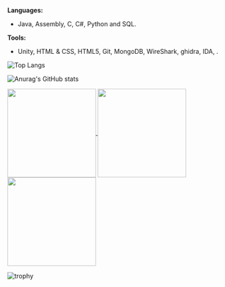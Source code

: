 **Languages:**
 - Java, Assembly, C, C#, Python and SQL.

**Tools:**
 - Unity, HTML & CSS, HTML5, Git, MongoDB, WireShark, ghidra, IDA, .
</details>

![Top Langs](https://github-readme-stats.vercel.app/api/top-langs/?username=luppole&size_weight=0.15&count_weight=0.45&hide=shaderlab,hlsl,cpp,gap&langs_count=8)

![Anurag's GitHub stats](https://github-readme-stats.vercel.app/api?username=luppole&show_icons=true)

<a href="https://github.com/anuraghazra/github-readme-stats">
  <img height=200 align="center" src="https://github-readme-stats.vercel.app/api?username=luppole" />
</a>
<a href="https://github.com/anuraghazra/convoychat">
  <img height=200 align="center" src="https://github-readme-stats.vercel.app/api/top-langs/?username=luppole&size_weight=0.15&count_weight=0.45&hide=shaderlab,hlsl,cpp,gap&langs_count=8&layout=compact" />
</a>
<a href="https://github.com/anuraghazra/convoychat">
  <img height=200 align="center" src="![GitHub Streak](https://github-readme-streak-stats.herokuapp.com?user=Luppole&&date_format=M%20j%5B%2C%20Y%5D&fire=00FF02)" />
</a>

![trophy](https://github-profile-trophy.vercel.app/?username=Luppole)
